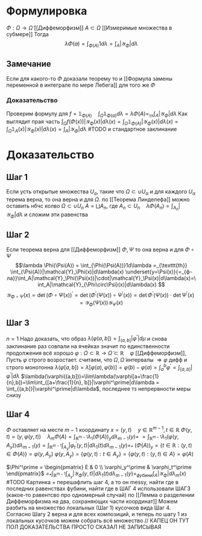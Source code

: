 # Формулировка
$\Phi : \Omega \to \tilde\Omega$ [[Диффеморфизм]] $A \subset \Omega$ [[Измеримые множества в субмере]] Тогда $$\lambda \Phi(a) = \int_{\Phi(A)}1d\lambda=\int_A |\mathcal{Y}_\Phi|d\lambda$$
## Замечание
Если для какого-то $\Phi$ доказали теорему то и [[Формула замены переменной в интеграле по мере Лебега]] для того же $\Phi$
### Доказательство
Проверим формулу для $f = \mathbb{1}_{\Phi(A)} \quad \int_{\tilde\Omega}\mathbb{1}_{\Phi(a)}d\lambda = \lambda \Phi(A) =_{\texttt{th}}\int_A |\mathcal{Y}_\Phi|d\lambda$
Как выглядит прая часть
$\int_\Omega f(\Phi(x))|\mathcal{Y}_\Phi(x)|d\lambda(x) = \int_\Omega\mathbb{1}_{\Phi(A)}|\mathcal{Y}_\Phi(x)|d\lambda(x) = \int_\Omega \mathbb{1}_A(x)|\mathcal{Y}_\Phi(x)|d \lambda(x) = \int_A|\mathcal{Y}_\Phi|d\lambda$ #TODO 
и стандартное заклинание
# Доказательство

## Шаг 1
Если усть открытые множества $U_a$, такие что $\Omega \subset \cup U_\alpha$ и для каждого $U_\alpha$ терема верна, то она верна и для $\Omega$. по [[Теорема Линделефа]] можно оставить нбчс колво $\Omega \subset \cup U_n$
$A = \bigsqcup A_n$, где $A_n \subset U_n \quad \lambda\Phi(A_n) = \int_{A_n}|\mathcal{Y}_\Phi|d \lambda$ и сложим эти равенства
## Шаг 2
Если теорема верна для [[Диффеморфизм]] $\Phi, \Psi$ то она верна и для $\Phi \circ \Psi$
$$\lambda \Phi(\Psi(A)) = \int_{\Phi(\Psi(A))}1d\lambda =_{\texttt{th}} \int_{\Psi(A)}|\mathcal{Y}_\Phi(x)|d\lambda(x) \underset{y=\Psi(x)}{=_{ф-ла}}\int_A|\mathcal{Y}_\Phi(\Psi(x))|\cdot|\mathcal{Y}_\Psi(x)|d\lambda(x)=\int_A|\mathcal{Y}_{\Phi\circ\Psi}(x)|d\lambda(x) $$
$$\mathcal{Y}_{\Phi\circ\Psi}(x)=\det(\Phi\circ\Psi(x))^\prime=\det(\Phi^\prime(\Psi(x))\circ\Psi^\prime(x))=\det\Phi^\prime(\Psi(x))\cdot\det\Psi^\prime(x)=\mathcal{Y}_\Phi(\Psi(x))\mathcal{Y}_\Psi(x)$$
## Шаг 3

$n = 1$
Надо доказать, что образ $\lambda(\varphi(a,b])=\int_{(a,b]}|\varphi^\prime|d\mu$
и снова заклинание раз совпали на ячейках значит по единственности продолжения всё хорошо
$\varphi:\Omega\subset\mathbb{R} \to \tilde\Omega\subset\mathbb{R}\quad\varphi$ [[Диффеморфизм]], Пусть $\varphi$ строго возростает. считаем, что $\Omega, \tilde\Omega$ интервалы $\Rightarrow \varphi$ дифф и строго монотонна
$\lambda(\varphi[a,b])=\lambda[\varphi(a),\varphi(b)] = \varphi(b) - \varphi(a) = \int_a^b\varphi^\prime = \int_{[a,b]}|\varphi^\prime|d\lambda$ 
$\lambda(\varphi((a,b]))=\lim\lambda(\varphi[a+\frac{1}{n},b])=\lim\int_{[a+\frac{1}{n}, b]}|\varphi^\prime|d\lambda = \int_{(a,b]}|\varphi^\prime|d\lambda$, последнее тз непрервности меры снизу
## Шаг 4
$\Phi$ оставляет на месте $m-1$ координату $x = (y,t) \quad y \in \mathbb{R}^{m-1}, t \in\mathbb{R}$
$\Phi(y, t) = (y,\varphi(y,t)) \quad \lambda_m\Phi(A) = \int_{\mathbb{R}^{m-1}}\lambda_1(\Phi(A))_{y}d\lambda_{m-1}(y) =$ 
$= \int_{\mathbb{R}^{m -1}}\lambda_1(\varphi(y, A_y))d\lambda_{m-1}(y) = \int_{\mathbb{R}^{m-1}}\int_{A_y}|\varphi_t^\prime(y,t)|d\lambda_1(t)d\lambda_{m-1}(y) =_*$
$(\Phi(A))_y = \{t \in \mathbb{R} : (y,t)\in\Phi(A)\} = \varphi(y,A_y)$
$\varphi(y,A_y)=\{\varphi(y,t):t\in A_y\} = \{\varphi(y,t):(y,t)\in A\} = \varphi(A)$

$\Phi^\prime = \begin{pmatrix} E & 0 \\ \varphi_y^\prime & \varphi_t^\prime \end{pmatrix}$
$=_* \int_{\mathbb{R}^{m-1}}\int_{A_y}|\mathcal{Y}_\Phi(y,t)|d\lambda_1(t)d\lambda_{m-1}(y)=_{фубини} \int_A|\mathcal{Y}_\Phi|d\lambda_m(x)$
#TODO Картинка + перешафлить шаг 4, а то он messy, найти где в последних равенствах фубини, найти где в ШАГ 4 использовали ШАГ3 (какое-то равентсво про одномерный случай)
по [[Лемма о разделении Диффеморфизма на два, сохраняющих части координат]]
Можем разбить на множество локальных (Шаг 1) кусочков вида Шаг 4. Согласно Шагу 2 верна и для всех композиций, и теперь по шагу 1 из локальных кусочков можем собрать всё множество
// КАПЕЦ ОН ТУТ ПОЛ ДОКАЗАТЕЛЬСТВА ПРОСТО СКАЗАЛ НЕ ЗАПИСЫВАЯ
